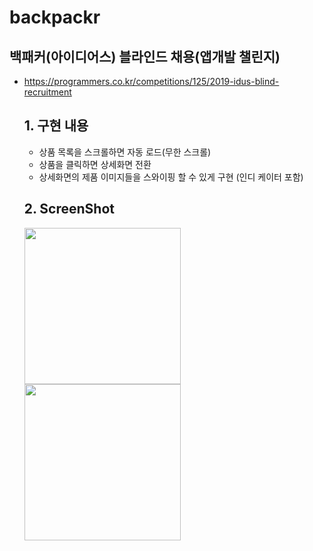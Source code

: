 # backpackr

백패커(아이디어스) 블라인드 채용(앱개발 챌린지)
-------------
-  https://programmers.co.kr/competitions/125/2019-idus-blind-recruitment

    ## 1. 구현 내용
    - 상품 목록을 스크롤하면 자동 로드(무한 스크롤)
    - 상품을 클릭하면 상세화면 전환
    - 상세화면의 제품 이미지들을  스와이핑 할 수 있게 구현 (인디 케이터 포함)
    
     ## 2. ScreenShot
    <div>
    <img width="250" src="https://user-images.githubusercontent.com/20501834/72672343-e5ebd000-3a9b-11ea-9042-44b5a870856d.png">
  
    <img width="250" src="https://user-images.githubusercontent.com/20501834/72672328-af15ba00-3a9b-11ea-88b3-da2e66453952.png">
    </div>
    
